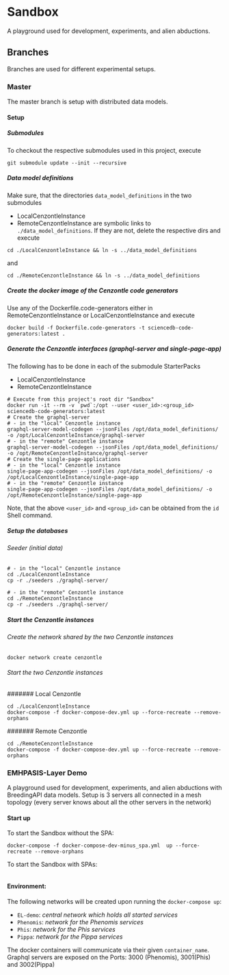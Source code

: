 # Sandbox
A playground used for development, experiments, and alien abductions.

## Branches

Branches are used for different experimental setups. 

### Master

The master branch is setup with distributed data models.

#### Setup

##### Submodules

To checkout the respective submodules used in this project, execute
```
git submodule update --init --recursive
```

##### Data model definitions

Make sure, that the directories `data_model_definitions` in the two submodules 
* LocalCenzontleInstance
* RemoteCenzontleInstance
are symbolic links to `./data_model_definitions`. If they are not, delete the respective dirs and execute

```
cd ./LocalCenzontleInstance && ln -s ../data_model_definitions
```

and

```
cd ./RemoteCenzontleInstance && ln -s ../data_model_definitions
```

##### Create the docker image of the Cenzontle code generators

Use any of the Dockerfile.code-generators either in RemoteCenzontleInstance or LocalCenzontleInstance and execute
```
docker build -f Dockerfile.code-generators -t sciencedb-code-generators:latest .
```

##### Generate the Cenzontle interfaces (graphql-server and single-page-app)

The following has to be done in each of the submodule StarterPacks
* LocalCenzontleInstance
* RemoteCenzontleInstance

```
# Execute from this project's root dir "Sandbox"
docker run -it --rm -v `pwd`:/opt --user <user_id>:<group_id> sciencedb-code-generators:latest
# Create the graphql-server
# - in the "local" Cenzontle instance
graphql-server-model-codegen --jsonFiles /opt/data_model_definitions/ -o /opt/LocalCenzontleInstance/graphql-server
# - in the "remote" Cenzontle instance
graphql-server-model-codegen --jsonFiles /opt/data_model_definitions/ -o /opt/RemoteCenzontleInstance/graphql-server
# Create the single-page-applications
# - in the "local" Cenzontle instance
single-page-app-codegen --jsonFiles /opt/data_model_definitions/ -o /opt/LocalCenzontleInstance/single-page-app
# - in the "remote" Cenzontle instance
single-page-app-codegen --jsonFiles /opt/data_model_definitions/ -o /opt/RemoteCenzontleInstance/single-page-app
```

Note, that the above `<user_id>` and `<group_id>` can be obtained from the `id` Shell command.

##### Setup the databases

###### Seeder (initial data)

```
# - in the "local" Cenzontle instance
cd ./LocalCenzontleInstance
cp -r ./seeders ./graphql-server/
```

```
# - in the "remote" Cenzontle instance
cd ./RemoteCenzontleInstance
cp -r ./seeders ./graphql-server/
```

##### Start the Cenzontle instances

###### Create the network shared by the two Cenzontle instances

```
docker network create cenzontle
```

###### Start the two Cenzontle instances

####### Local Cenzontle

```
cd ./LocalCenzontleInstance
docker-compose -f docker-compose-dev.yml up --force-recreate --remove-orphans
```

####### Remote Cenzontle

```
cd ./RemoteCenzontleInstance
docker-compose -f docker-compose-dev.yml up --force-recreate --remove-orphans
```

### EMHPASIS-Layer Demo
A playground used for development, experiments, and alien abductions with BreedingAPI data models. Setup is 3 servers all connected in a mesh topology (every server knows about all the other servers in the network)

#### Start up
To start the Sandbox without the SPA:
```
docker-compose -f docker-compose-dev-minus_spa.yml  up --force-recreate --remove-orphans
```

To start the Sandbox with SPAs:
```
```

#### Environment:
The following networks will be created upon running the `docker-compose up`:  
* `EL-demo`: _central network which holds all started services_
* `Phenomis`: _network for the Phenomis services_
* `Phis`: _network for the Phis services_
* `Pippa`: _network for the Pippa services_  

The docker containers will communicate via their given `container_name`. Graphql servers are exposed on the Ports: 3000 (Phenomis), 3001(Phis) and 3002(Pippa)